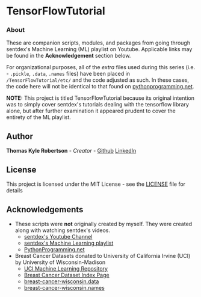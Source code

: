 # TensorFlowTutorial

### About

These are companion scripts, modules, and packages from going through sentdex's Machine Learning (ML)
playlist on Youtube. Applicable links may be found in the **Acknowledgement** section below.

For organizational purposes, all of the *extra* files used during this series (i.e. - ```.pickle```, ```.data```, 
```.names``` files) have been placed in ```/TensorFlowTutorial/etc/``` and the code adjusted as such. In these cases,
the code here will not be identical to that found on [pythonprogramming.net](https:\\www.pythonprogramming.net).


**NOTE:** This project is titled TensorFlowTutorial because its original intention was to simply cover sentdex's tutorials
dealing with the tensorflow library alone, but after further examination it appeared prudent to cover the entirety of the
ML playlist.


## Author

**Thomas Kyle Robertson** - *Creator* - [Github](https://github.com/roberttk01) [LinkedIn](https://www.linkedin.com/in/thomas-robertson-3530743b/)

## License

This project is licensed under the MIT License - see the [LICENSE](LICENSE) file for details

## Acknowledgements
* These scripts were **not** originally created by myself. They were created along with watching sentdex's videos.
    * [sentdex's Youtube Channel](https://www.youtube.com/channel/UCfzlCWGWYyIQ0aLC5w48gBQ)
    * [sentdex's Machine Learning playlist](https://www.youtube.com/playlist?list=PLQVvvaa0QuDfKTOs3Keq_kaG2P55YRn5v)
    * [PythonProgramming.net](https://pythonprogramming.net/)
* Breast Cancer Datasets donated to University of California Irvine (UCI) by University of Wisconsin-Madison
    * [UCI Machine Learning Repository](https://archive.ics.uci.edu/ml/index.php)
    * [Breast Cancer Dataset Index Page](https://archive.ics.uci.edu/ml/datasets/Breast+Cancer+Wisconsin+%28Original%29)
    * [breast-cancer-wisconsin.data](https://archive.ics.uci.edu/ml/machine-learning-databases/breast-cancer-wisconsin/breast-cancer-wisconsin.data)
    * [breast-cancer-wisconsin.names](https://archive.ics.uci.edu/ml/machine-learning-databases/breast-cancer-wisconsin/breast-cancer-wisconsin.names)